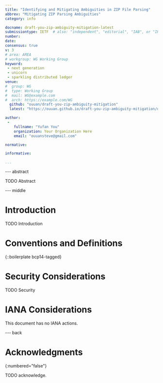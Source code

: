 ```yaml
---
title: "Identifying and Mitigating Ambiguities in ZIP File Parsing"
abbrev: "Mitigating ZIP Parsing Ambiguities"
category: info

docname: draft-you-zip-ambiguity-mitigation-latest
submissiontype: IETF  # also: "independent", "editorial", "IAB", or "IRTF"
number:
date:
consensus: true
v: 3
# area: AREA
# workgroup: WG Working Group
keyword:
 - next generation
 - unicorn
 - sparkling distributed ledger
venue:
#  group: WG
#  type: Working Group
#  mail: WG@example.com
#  arch: https://example.com/WG
  github: "ouuan/draft-you-zip-ambiguity-mitigation"
  latest: "https://ouuan.github.io/draft-you-zip-ambiguity-mitigation/draft-you-zip-ambiguity-mitigation.html"

author:
 -
    fullname: "Yufan You"
    organization: Your Organization Here
    email: "ouuansteve@gmail.com"

normative:

informative:

...
```


--- abstract

TODO Abstract


--- middle

# Introduction

TODO Introduction


# Conventions and Definitions

{::boilerplate bcp14-tagged}


# Security Considerations

TODO Security


# IANA Considerations

This document has no IANA actions.


--- back

# Acknowledgments
{:numbered="false"}

TODO acknowledge.
